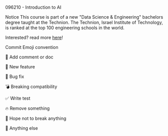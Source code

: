 096210 - Introduction to AI

Notice This course is part of a new "Data Science & Engineering" bachelors degree taught at the Technion. The Technion, Israel Institute of Technology, is ranked at the top 100 engineering schools in the world.

Interested? read more [here](http://ds.technion.ac.il/)!

Commit Emoji convention

📝 Add comment or doc

🎁 New feature

🐛 Bug fix

💣 Breaking compatibility

✅ Write test

🔥 Remove something

🙏 Hope not to break anything

🍺 Anything else